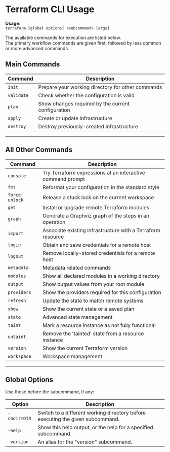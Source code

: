 # Terraform CLI Usage

**Usage:**  
`terraform [global options] <subcommand> [args]`

The available commands for execution are listed below.  
The primary workflow commands are given first, followed by less common or more advanced commands.

## Main Commands

| Command   | Description                                        |
|-----------|----------------------------------------------------|
| `init`          | Prepare your working directory for other commands           |
| `validate`      | Check whether the configuration is valid                    |
| `plan`          | Show changes required by the current configuration          |
| `apply`         | Create or update infrastructure                            |
| `destroy`       | Destroy previously-created infrastructure                  |

---

## All Other Commands

| Command        | Description                                                |
|----------------|------------------------------------------------------------|
| `console`      | Try Terraform expressions at an interactive command prompt |
| `fmt`          | Reformat your configuration in the standard style          |
| `force-unlock` | Release a stuck lock on the current workspace              |
| `get`          | Install or upgrade remote Terraform modules                |
| `graph`        | Generate a Graphviz graph of the steps in an operation     |
| `import`       | Associate existing infrastructure with a Terraform resource|
| `login`        | Obtain and save credentials for a remote host              |
| `logout`       | Remove locally-stored credentials for a remote host        |
| `metadata`     | Metadata related commands                                  |
| `modules`      | Show all declared modules in a working directory           |
| `output`       | Show output values from your root module                   |
| `providers`    | Show the providers required for this configuration         |
| `refresh`      | Update the state to match remote systems                   |
| `show`         | Show the current state or a saved plan                     |
| `state`        | Advanced state management                                  |
| `taint`        | Mark a resource instance as not fully functional           |
| `untaint`      | Remove the 'tainted' state from a resource instance        |
| `version`      | Show the current Terraform version                         |
| `workspace`    | Workspace management                                       |

---

## Global Options

Use these before the subcommand, if any:

| Option        | Description                                                       |
|---------------|-------------------------------------------------------------------|
| `-chdir=DIR`  | Switch to a different working directory before executing the given subcommand. |
| `-help`       | Show this help output, or the help for a specified subcommand.    |
| `-version`    | An alias for the "version" subcommand.                            |